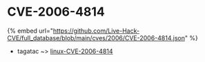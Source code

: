 # CVE-2006-4814
{% embed url="https://github.com/Live-Hack-CVE/full_database/blob/main/cves/2006/CVE-2006-4814.json" %}

* tagatac ~> [linux-CVE-2006-4814](https://www.alice-snow.ru/2006/database/cve-2006-4814/linux-cve-2006-4814-tagatac)